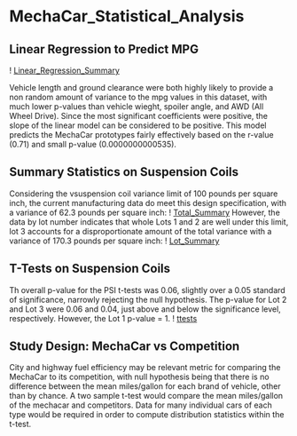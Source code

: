 # MechaCar_Statistical_Analysis

## Linear Regression to Predict MPG

! [Linear_Regression_Summary](Linear_Regression_Summary.png)

Vehicle length and ground clearance were both highly likely to provide a non random amount of variance to the mpg values in this dataset, with much lower p-values than vehicle wieght, spoiler angle, and AWD (All Wheel Drive). Since the most significant coefficients were positive, the slope of the linear model can be considered to be positive. This model predicts the MechaCar prototypes fairly effectively based on the r-value (0.71) and small p-value (0.0000000000535).

## Summary Statistics on Suspension Coils

Considering the vsuspension coil variance limit of 100 pounds per square inch, the current manufacturing data do meet this design specification, with a variance of 62.3 pounds per square inch:
! [Total_Summary](Total_Summary.png)
However, the data by lot number indicates that whole Lots 1 and 2 are well under this limit, lot 3 accounts for a disproportionate amount of the total variance with a variance of 170.3 pounds per square inch: 
! [Lot_Summary](Lot_Summary.png)

## T-Tests on Suspension Coils

Th overall p-value for the PSI t-tests was 0.06, slightly over a 0.05 standard of significance, narrowly rejecting the null hypothesis. The p-value for Lot 2 and Lot 3 were 0.06 and 0.04, just above and below the significance level, respectively. However, the Lot 1 p-value = 1.
! [ttests](ttest.png)

## Study Design: MechaCar vs Competition

City and highway fuel efficiency may be relevant metric for comparing the MechaCar to its competition, with null hypothesis being that there is no difference between the mean miles/gallon for each brand of vehicle, other than by chance. A two sample t-test would compare the mean miles/gallon of the mechacar and competitors. Data for many individual cars of each type would be required in order to compute distribution statistics within the t-test. 

